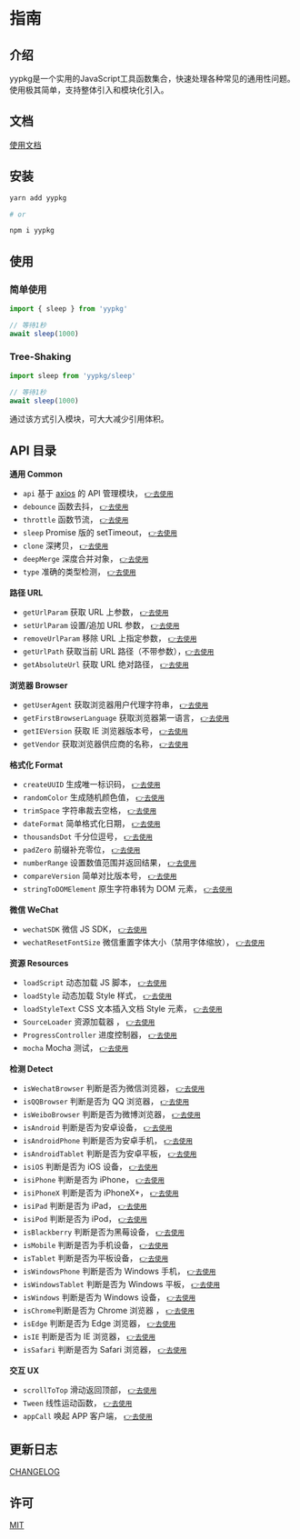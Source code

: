 # 指南

## 介绍

yypkg是一个实用的JavaScript工具函数集合，快速处理各种常见的通用性问题。使用极其简单，支持整体引入和模块化引入。

## 文档

[使用文档](https://yypkg.github.io)

## 安装

```sh
yarn add yypkg

# or

npm i yypkg
```

## 使用

### 简单使用

```js
import { sleep } from 'yypkg'

// 等待1秒
await sleep(1000)
```

### Tree-Shaking

```js
import sleep from 'yypkg/sleep'

// 等待1秒
await sleep(1000)
```

通过该方式引入模块，可大大减少引用体积。


## API 目录

**通用 Common**

- `api` 基于 [axios](https://github.com/axios/axios) 的 API 管理模块， [`👉去使用`](https://yypkg.github.io/api.html)
- `debounce` 函数去抖， [`👉去使用`](https://yypkg.github.io/doc.html#debounce-fn-delay)
- `throttle` 函数节流， [`👉去使用`](https://yypkg.github.io/doc.html#throttle-fn-time)
- `sleep` Promise 版的 setTimeout， [`👉去使用`](https://yypkg.github.io/doc.html#sleep-time)
- `clone` 深拷贝， [`👉去使用`](https://yypkg.github.io/doc.html#clone-x)
- `deepMerge` 深度合并对象， [`👉去使用`](https://yypkg.github.io/doc.html#deepmerge-target-source)
- `type` 准确的类型检测， [`👉去使用`](https://yypkg.github.io/doc.html#type-x-strict)


**路径 URL**

- `getUrlParam` 获取 URL 上参数， [`👉去使用`](https://yypkg.github.io/doc.html#geturlparam-name-url)
- `setUrlParam` 设置/追加 URL 参数， [`👉去使用`](https://yypkg.github.io/doc.html#seturlparam-uri-key-value)
- `removeUrlParam` 移除 URL 上指定参数， [`👉去使用`](https://yypkg.github.io/doc.html#removeurlparam-uri-key)
- `getUrlPath` 获取当前 URL 路径（不带参数），[`👉去使用`](https://yypkg.github.io/doc.html#geturlpath)
- `getAbsoluteUrl` 获取 URL 绝对路径， [`👉去使用`](https://yypkg.github.io/doc.html#getabsoluteurl-url)


**浏览器 Browser**

- `getUserAgent` 获取浏览器用户代理字符串， [`👉去使用`](https://yypkg.github.io/doc.html#getuseragent)
- `getFirstBrowserLanguage` 获取浏览器第一语言， [`👉去使用`](https://yypkg.github.io/doc.html#getfirstbrowserlanguage)
- `getIEVersion` 获取 IE 浏览器版本号， [`👉去使用`](https://yypkg.github.io/doc.html#getieversion)
- `getVendor` 获取浏览器供应商的名称， [`👉去使用`](https://yypkg.github.io/doc.html#getvendor)


**格式化 Format**

- `createUUID` 生成唯一标识码， [`👉去使用`](https://yypkg.github.io/doc.html#createuuid-n)
- `randomColor` 生成随机颜色值， [`👉去使用`](https://yypkg.github.io/doc.html#randomcolor)
- `trimSpace` 字符串裁去空格， [`👉去使用`](https://yypkg.github.io/doc.html#trimspace-str)
- `dateFormat` 简单格式化日期， [`👉去使用`](https://yypkg.github.io/doc.html#dateformat-date-format)
- `thousandsDot` 千分位逗号， [`👉去使用`](https://yypkg.github.io/doc.html#thousandsdot-num)
- `padZero` 前缀补充零位， [`👉去使用`](https://yypkg.github.io/doc.html#padzero-num-digits)
- `numberRange` 设置数值范围并返回结果， [`👉去使用`](https://yypkg.github.io/doc.html#numberrange-num-options)
- `compareVersion` 简单对比版本号， [`👉去使用`](https://yypkg.github.io/doc.html#compareversion-a-b)
- `stringToDOMElement` 原生字符串转为 DOM 元素， [`👉去使用`](https://yypkg.github.io/doc.html#stringtodomelement-string)


**微信 WeChat**

- `wechatSDK` 微信 JS SDK， [`👉去使用`](https://yypkg.github.io/doc.html#wechatsdk-options)
- `wechatResetFontSize` 微信重置字体大小（禁用字体缩放）， [`👉去使用`](https://yypkg.github.io/doc.html#wechatresetfontsize)


**资源 Resources**

- `loadScript` 动态加载 JS 脚本， [`👉去使用`](https://yypkg.github.io/doc.html#loadscript-url-retry)
- `loadStyle` 动态加载 Style 样式， [`👉去使用`](https://yypkg.github.io/doc.html#loadstyle-url-retry)
- `loadStyleText` CSS 文本插入文档 Style 元素， [`👉去使用`](https://yypkg.github.io/doc.html#loadstyletext-csstext)
- `SourceLoader` 资源加载器 ， [`👉去使用`](./source-loader.md)
- `ProgressController` 进度控制器， [`👉去使用`](./progress-controller.md)
- `mocha` Mocha 测试， [`👉去使用`](./mocha.md)


**检测 Detect**

- `isWechatBrowser` 判断是否为微信浏览器， [`👉去使用`](https://yypkg.github.io/doc.html#iswechatbrowser)
- `isQQBrowser` 判断是否为 QQ 浏览器， [`👉去使用`](https://yypkg.github.io/doc.html#isqqbrowser)
- `isWeiboBrowser` 判断是否为微博浏览器， [`👉去使用`](https://yypkg.github.io/doc.html#isweibobrowser)
- `isAndroid` 判断是否为安卓设备， [`👉去使用`](https://yypkg.github.io/doc.html#isandroid)
- `isAndroidPhone` 判断是否为安卓手机， [`👉去使用`](https://yypkg.github.io/doc.html#isandroidphone)
- `isAndroidTablet` 判断是否为安卓平板， [`👉去使用`](https://yypkg.github.io/doc.html#isandroidtablet)
- `isiOS` 判断是否为 iOS 设备， [`👉去使用`](https://yypkg.github.io/doc.html#isios)
- `isiPhone` 判断是否为 iPhone， [`👉去使用`](https://yypkg.github.io/doc.html#isiphone)
- `isiPhoneX` 判断是否为 iPhoneX+， [`👉去使用`](https://yypkg.github.io/doc.html#isiphonex)
- `isiPad` 判断是否为 iPad， [`👉去使用`](https://yypkg.github.io/doc.html#isipad)
- `isiPod` 判断是否为 iPod， [`👉去使用`](https://yypkg.github.io/doc.html#isipod)
- `isBlackberry` 判断是否为黑莓设备， [`👉去使用`](https://yypkg.github.io/doc.html#isblackberry)
- `isMobile` 判断是否为手机设备， [`👉去使用`](https://yypkg.github.io/doc.html#ismobile)
- `isTablet` 判断是否为平板设备， [`👉去使用`](https://yypkg.github.io/doc.html#istablet)
- `isWindowsPhone` 判断是否为 Windows 手机， [`👉去使用`](https://yypkg.github.io/doc.html#iswindowsphone)
- `isWindowsTablet` 判断是否为 Windows 平板， [`👉去使用`](https://yypkg.github.io/doc.html#iswindowstablet)
- `isWindows` 判断是否为 Windows 设备， [`👉去使用`](https://yypkg.github.io/doc.html#iswindows)
- `isChrome`判断是否为 Chrome 浏览器 ， [`👉去使用`](https://yypkg.github.io/doc.html#ischrome)
- `isEdge` 判断是否为 Edge 浏览器， [`👉去使用`](https://yypkg.github.io/doc.html#isedge)
- `isIE` 判断是否为 IE 浏览器， [`👉去使用`](https://yypkg.github.io/doc.html#isie)
- `isSafari` 判断是否为 Safari 浏览器， [`👉去使用`](https://yypkg.github.io/doc.html#issafari)

**交互 UX**

- `scrollToTop` 滑动返回顶部， [`👉去使用`](https://yypkg.github.io/doc.html#scrolltotop)
- `Tween` 线性运动函数， [`👉去使用`](https://yypkg.github.io/doc.html#tween)
- `appCall` 唤起 APP 客户端， [`👉去使用`](https://yypkg.github.io/doc.html#appcall)


## 更新日志

[CHANGELOG](https://yypkg.github.io/CHANGELOG.html)


## 许可

[MIT](https://github.com/yypkg/yypkg/blob/master/LICENSE)
